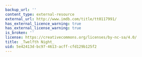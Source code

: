 ```yaml
---
backup_url: ''
content_type: external-resource
external_url: http://www.imdb.com/title/tt0117991/
has_external_licence_warning: true
has_external_license_warning: true
is_broken: ''
license: https://creativecommons.org/licenses/by-nc-sa/4.0/
title: _Twelfth Night_
uid: 5e42413d-bc97-4613-acff-cfd129b125f2
---
```

